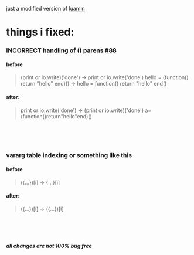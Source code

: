 just a modified version of [luamin](https://github.com/mathiasbynens/luamin/issues/88)

# things i fixed:

### INCORRECT handling of () parens [#88](https://github.com/mathiasbynens/luamin/issues/88)
#### before
> (print or io.write)('done') -> print or io.write('done')
>  hello = (function() return "hello" end)() -> hello = function() return "hello" end()

#### after:
> print or io.write('done') -> (print or io.write)('done')
> a=(function()return"hello"end)()

<br><br><br>

### vararg table indexing or something like this
#### before
> ({...})[i] -> {...}[i]

#### after:
> ({...})[i] -> ({...})[i]

<br><br><br>

##### all changes are not 100% bug free